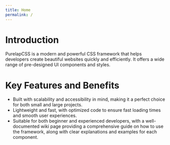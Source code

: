 ```yaml
---
title: Home
permalink: /
---
```


# Introduction

PurelapCSS is a modern and powerful CSS framework that helps developers create beautiful websites quickly and efficiently. It offers a wide range of pre-designed UI components and styles.

# Key Features and Benefits

* Built with scalability and accessibility in mind, making it a perfect choice for both small and large projects.
* Lightweight and fast, with optimized code to ensure fast loading times and smooth user experiences.
* Suitable for both beginner and experienced developers, with a well-documented wiki page providing a comprehensive guide on how to use the framework, along with clear explanations and examples for each component.
